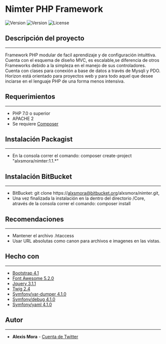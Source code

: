 # Nimter PHP Framework

![Version](https://img.shields.io/badge/version-1.1.0-orange.svg)	![Version](https://img.shields.io/badge/status-stable-green.svg)	![License](https://img.shields.io/badge/license-MIT-blue.svg) 

## Descripción del proyecto
------
Framework PHP modular de facil aprendizaje y de configuración intuittiva. Cuenta con el esquema de diseño MVC, es escalable,se diferencia de otros Frameworks debido a la simpleza en el manejo de sus controladores. Cuenta con clases  para conexión a base de datos a través de Mysqli y PDO. Horizon está orientado para proyectos web y para todo aquel que desee inciarse en el lenguaje PHP de una forma menos intensiva.

## Requerimientos
------
* PHP 7.0 o superior
* APACHE 2
* Se requiere [Composer](https://getcomposer.org/)

## Instalación Packagist
------
* En la consola correr el comando: composer create-project "alxsmora/nimter:1.1.*"

## Instalación BitBucket
------
* BitBucket: git clone https://alxsmora@bitbucket.org/alxsmora/nimter.git, 
* Una vez finalizada la instalación en la dentro del directorio /Core, através de la consola correr el comando: composer install


## Recomendaciones
------
* Mantener el archivo .htaccess
* Usar URL absolutas como canon para archivos e imagenes en las vistas.

## Hecho con
------
* [Bootstrap 4.1](https://getbootstrap.com/docs/4.1/getting-started/introduction/)
* [Font Awesome 5.2.0](https://fontawesome.com/)
* [Jquery 3.1.1](https://jquery.com/)
* [Twig 2.4](https://twig.symfony.com/doc/2.x/)
* [Symfony/var-dumper 4.1.0](https://symfony.com/doc/current/components/var_dumper.html)
* [Symfony/debug 4.1.0](https://symfony.com/doc/current/components/debug.html)
* [Symfony/yaml 4.1.0](https://symfony.com/doc/current/components/yaml.html)

## Autor
------
* **Alexis Mora** - [Cuenta de Twitter](https://twitter.com/alxsmora1)